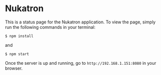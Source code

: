 # Nukatron

This is a status page for the Nukatron application. To view the page, simply run the following commands in your terminal:

`$ npm install` 

and

`$ npm start`

Once the server is up and running, go to `http://192.168.1.151:8080` in your browser.
